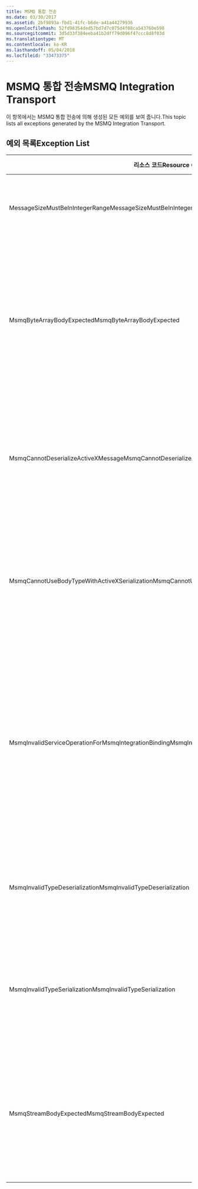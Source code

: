 ```yaml
---
title: MSMQ 통합 전송
ms.date: 03/30/2017
ms.assetid: 2bf9893a-fbd1-41fc-b6de-a41a44279936
ms.openlocfilehash: 52fd98354ded57bd7d7c075d4f08ca543760e598
ms.sourcegitcommit: 3d5d33f384eeba41b2dff79d096f47ccc8d8f03d
ms.translationtype: MT
ms.contentlocale: ko-KR
ms.lasthandoff: 05/04/2018
ms.locfileid: "33473375"
---
```

# <a name="msmq-integration-transport"></a><span data-ttu-id="2b9c3-102">MSMQ 통합 전송</span><span class="sxs-lookup"><span data-stu-id="2b9c3-102">MSMQ Integration Transport</span></span>
<span data-ttu-id="2b9c3-103">이 항목에서는 MSMQ 통합 전송에 의해 생성된 모든 예외를 보여 줍니다.</span><span class="sxs-lookup"><span data-stu-id="2b9c3-103">This topic lists all exceptions generated by the MSMQ Integration Transport.</span></span>  
  
## <a name="exception-list"></a><span data-ttu-id="2b9c3-104">예외 목록</span><span class="sxs-lookup"><span data-stu-id="2b9c3-104">Exception List</span></span>  
  
|<span data-ttu-id="2b9c3-105">리소스 코드</span><span class="sxs-lookup"><span data-stu-id="2b9c3-105">Resource Code</span></span>|<span data-ttu-id="2b9c3-106">리소스 문자열</span><span class="sxs-lookup"><span data-stu-id="2b9c3-106">Resource String</span></span>|  
|-------------------|---------------------|  
|<span data-ttu-id="2b9c3-107">MessageSizeMustBeInIntegerRange</span><span class="sxs-lookup"><span data-stu-id="2b9c3-107">MessageSizeMustBeInIntegerRange</span></span>|<span data-ttu-id="2b9c3-108">이 팩터리는 메시지를 버퍼링하므로 메시지 크기가 정수 값 범위 내에 있어야 합니다.</span><span class="sxs-lookup"><span data-stu-id="2b9c3-108">This factory buffers messages, so the message sizes must be in the range of an integer value.</span></span>|  
|<span data-ttu-id="2b9c3-109">MsmqByteArrayBodyExpected</span><span class="sxs-lookup"><span data-stu-id="2b9c3-109">MsmqByteArrayBodyExpected</span></span>|<span data-ttu-id="2b9c3-110">지정된 serialization 형식 및 MSMQ 메시지의 본문 사이에 불일치가 발생했습니다.</span><span class="sxs-lookup"><span data-stu-id="2b9c3-110">A mismatch occurred between the specified serialization format and the body of the MSMQ message.</span></span> <span data-ttu-id="2b9c3-111">메시지를 보내거나 받을 수 없습니다.</span><span class="sxs-lookup"><span data-stu-id="2b9c3-111">The message cannot be sent or received.</span></span> <span data-ttu-id="2b9c3-112">serialization 형식 ByteArray를 사용하려면 MSMQ 메시지의 본문이 형식 바이트[]여야 합니다.</span><span class="sxs-lookup"><span data-stu-id="2b9c3-112">The serialization format ByteArray requires the body of the MSMQ message to be of type byte[].</span></span>|  
|<span data-ttu-id="2b9c3-113">MsmqCannotDeserializeActiveXMessage</span><span class="sxs-lookup"><span data-stu-id="2b9c3-113">MsmqCannotDeserializeActiveXMessage</span></span>|<span data-ttu-id="2b9c3-114">ActiveX serialization 오류가 발생했습니다.</span><span class="sxs-lookup"><span data-stu-id="2b9c3-114">An ActiveX serialization error occurred.</span></span> <span data-ttu-id="2b9c3-115">메시지를 보내거나 받을 수 없습니다.</span><span class="sxs-lookup"><span data-stu-id="2b9c3-115">The message cannot be sent or received.</span></span> <span data-ttu-id="2b9c3-116">본문의 지정된 변수 유형이 실제 MSMQ 메시지 본문과 일치하지 않습니다.</span><span class="sxs-lookup"><span data-stu-id="2b9c3-116">The specified variant type for the body does not match the actual MSMQ message body.</span></span>|  
|<span data-ttu-id="2b9c3-117">MsmqCannotUseBodyTypeWithActiveXSerialization</span><span class="sxs-lookup"><span data-stu-id="2b9c3-117">MsmqCannotUseBodyTypeWithActiveXSerialization</span></span>|<span data-ttu-id="2b9c3-118">메시지의 속성이 일치하지 않습니다.</span><span class="sxs-lookup"><span data-stu-id="2b9c3-118">The properties of the message are mismatched.</span></span> <span data-ttu-id="2b9c3-119">메시지를 보내거나 받을 수 없습니다.</span><span class="sxs-lookup"><span data-stu-id="2b9c3-119">The message cannot be sent or received.</span></span> <span data-ttu-id="2b9c3-120">ActiveX serialization 형식을 사용할 경우 BodyType 메시지 속성을 지정할 수 없습니다.</span><span class="sxs-lookup"><span data-stu-id="2b9c3-120">The BodyType message property cannot be specified if the ActiveX serialization format is used.</span></span>|  
|<span data-ttu-id="2b9c3-121">MsmqInvalidServiceOperationForMsmqIntegrationBinding</span><span class="sxs-lookup"><span data-stu-id="2b9c3-121">MsmqInvalidServiceOperationForMsmqIntegrationBinding</span></span>|<span data-ttu-id="2b9c3-122">MsmqIntegrationBinding 유효성 검사가 실패했습니다.</span><span class="sxs-lookup"><span data-stu-id="2b9c3-122">The MsmqIntegrationBinding validation failed.</span></span> <span data-ttu-id="2b9c3-123">서비스 끝점을 시작할 수 없습니다.</span><span class="sxs-lookup"><span data-stu-id="2b9c3-123">The service endpoint cannot be started.</span></span> <span data-ttu-id="2b9c3-124">지정된 바인딩이 지정된 계약의 지정된 서비스 작업을 위한 메서드 서명을 지원하지 않습니다.</span><span class="sxs-lookup"><span data-stu-id="2b9c3-124">The specified binding does not support the method signature for the specified service operation in the specified contract.</span></span> <span data-ttu-id="2b9c3-125">MsmqIntegrationBinding을 사용하려면 서비스 작업을 수정합니다.</span><span class="sxs-lookup"><span data-stu-id="2b9c3-125">Correct the service operation to use the MsmqIntegrationBinding.</span></span>|  
|<span data-ttu-id="2b9c3-126">MsmqInvalidTypeDeserialization</span><span class="sxs-lookup"><span data-stu-id="2b9c3-126">MsmqInvalidTypeDeserialization</span></span>|<span data-ttu-id="2b9c3-127">serialization 형식을 인식할 수 없으므로 ActiveX serialization이 실패했습니다.</span><span class="sxs-lookup"><span data-stu-id="2b9c3-127">The ActiveX serialization failed because the serialization format cannot be recognized.</span></span> <span data-ttu-id="2b9c3-128">메시지를 보내거나 받을 수 없습니다.</span><span class="sxs-lookup"><span data-stu-id="2b9c3-128">The message cannot be sent or received.</span></span>|  
|<span data-ttu-id="2b9c3-129">MsmqInvalidTypeSerialization</span><span class="sxs-lookup"><span data-stu-id="2b9c3-129">MsmqInvalidTypeSerialization</span></span>|<span data-ttu-id="2b9c3-130">변수 유형이 인식되지 않습니다.</span><span class="sxs-lookup"><span data-stu-id="2b9c3-130">The variant type is not recognized.</span></span> <span data-ttu-id="2b9c3-131">ActiveX serialization이 실패했습니다.</span><span class="sxs-lookup"><span data-stu-id="2b9c3-131">The ActiveX serialization failed.</span></span> <span data-ttu-id="2b9c3-132">메시지를 보내거나 받을 수 없습니다.</span><span class="sxs-lookup"><span data-stu-id="2b9c3-132">The message cannot be sent or received.</span></span> <span data-ttu-id="2b9c3-133">지정한 변수 유형이 지원되지 않습니다.</span><span class="sxs-lookup"><span data-stu-id="2b9c3-133">The specified variant type is not supported.</span></span>|  
|<span data-ttu-id="2b9c3-134">MsmqStreamBodyExpected</span><span class="sxs-lookup"><span data-stu-id="2b9c3-134">MsmqStreamBodyExpected</span></span>|<span data-ttu-id="2b9c3-135">serialization 형식과 본문 내용이 일치하지 않습니다.</span><span class="sxs-lookup"><span data-stu-id="2b9c3-135">Mismatch between serialization format and body content.</span></span> <span data-ttu-id="2b9c3-136">메시지를 보내거나 받을 수 없습니다.</span><span class="sxs-lookup"><span data-stu-id="2b9c3-136">Message cannot be sent or received.</span></span> <span data-ttu-id="2b9c3-137">스트림 serialization 모드를 사용하면 형식 스트림의 본문만 보내거나 받을 수 있습니다.</span><span class="sxs-lookup"><span data-stu-id="2b9c3-137">Only a body of type stream can be sent or received using the stream serialization mode.</span></span>|
